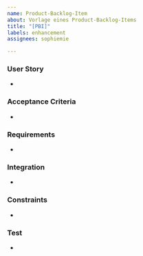 ```yaml
---
name: Product-Backlog-Item
about: Vorlage eines Product-Backlog-Items
title: "[PBI]"
labels: enhancement
assignees: sophiemie

---
```


### User Story
-
### Acceptance Criteria
-
### Requirements
-
### Integration
-
### Constraints
-
### Test
-
